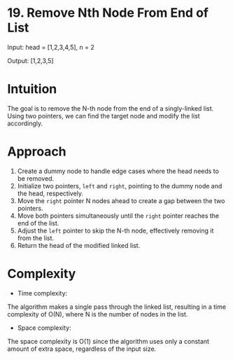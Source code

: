 # 19. Remove Nth Node From End of List
Input: head = [1,2,3,4,5], n = 2

Output: [1,2,3,5]

# Intuition
<!-- Describe your first thoughts on how to solve this problem. -->
The goal is to remove the N-th node from the end of a singly-linked list. Using two pointers, we can find the target node and modify the list accordingly.

# Approach
<!-- Describe your approach to solving the problem. -->
1. Create a dummy node to handle edge cases where the head needs to be removed.
2. Initialize two pointers, `left` and `right`, pointing to the dummy node and the head, respectively.
3. Move the `right` pointer N nodes ahead to create a gap between the two pointers.
4. Move both pointers simultaneously until the `right` pointer reaches the end of the list.
5. Adjust the `left` pointer to skip the N-th node, effectively removing it from the list.
6. Return the head of the modified linked list.

# Complexity
- Time complexity:
<!-- Add your time complexity here, e.g. $$O(n)$$ -->
The algorithm makes a single pass through the linked list, resulting in a time complexity of O(N), where N is the number of nodes in the list.

- Space complexity:
<!-- Add your space complexity here, e.g. $$O(n)$$ -->
The space complexity is O(1) since the algorithm uses only a constant amount of extra space, regardless of the input size.
